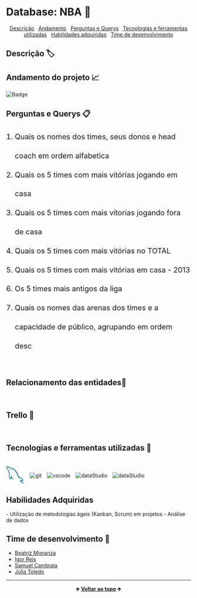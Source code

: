# Database: NBA 🏀
<div id="inicio" align=center>
  <a href="#descrição">Descrição</a>&nbsp;&nbsp;
  <a href="#andamento">Andamento</a>&nbsp;&nbsp;
  <a href="#perguntas">Perguntas e Querys</a>&nbsp;&nbsp;
  <a href="#linguagens">Tecnologias e ferramentas utilizadas</a>&nbsp;&nbsp;
  <a href="#habilidades">Habilidades adquiridas</a>&nbsp;&nbsp;
  <a href="#grupo">Time de desenvolvimento</a> 
</div>

<h2 id="descrição">Descrição 🏷️</h2>
  
<h2 id="andamento">Andamento do projeto 📈</h2>

  ![Badge](https://img.shields.io/website?down_color=Concluido&label=Status&style=for-the-badge&up_message=Concluido&url=https%3A%2F%2Fgithub.com/BeatrizMioranza/Database-NBA)
  
<h2  id="perguntas"> Perguntas e Querys 📋 </h2>

<ol style="line-height:370%">
    <li style="font-size: 20px">Quais os nomes dos times, seus donos e head coach em ordem alfabetica </li>
    <li style="font-size: 20px">Quais os 5 times com mais vitórias jogando em casa</li>
    <li style="font-size: 20px">Quais os 5 times com mais vítorias jogando fora de casa</li>
    <li style="font-size: 20px">Quais os 5 times com mais vitórias no TOTAL</li>
    <li style="font-size: 20px">Quais os 5 times com mais vitórias em casa - 2013</li>
    <li style="font-size: 20px">Os 5 times mais antigos da liga</li>
    <li style="font-size: 20px">Quais os nomes das arenas dos times e a capacidade de público, agrupando em ordem desc</li>
</ol>

<br>

<h2>Relacionamento das entidades📑 </h2>
<br>

<h2>Trello 📝</h2>
<br>
<h2 id="linguagens">Tecnologias e ferramentas utilizadas 🔧</h2>

<img align="center" alt="mysql" height="10%" width="10%" style="margin-right:10px; margin-top:20px" src="https://raw.githubusercontent.com/devicons/devicon/master/icons/mysql/mysql-original.svg"/>
<img align="center" alt="git" height="10%" width="10%" style="margin-right:10px; margin-top:20px" src="https://cdn.jsdelivr.net/gh/devicons/devicon/icons/git/git-original.svg"/>
<img align="center" alt="vscode" height="10%" width="10%" style="margin-right:10px; margin-top:20px" src="https://cdn.jsdelivr.net/gh/devicons/devicon/icons/vscode/vscode-original.svg"/>
<img align="center" alt="dataStudio" height="10%" width="10%" style="margin-right:10px; margin-top:20px" src="https://api.iconify.design/logos/google-data-studio.svg"/>
<img  align="center" alt="dataStudio" height="10%" width="10%" style="margin-right:10px; margin-top:20px"
src="https://cdn.jsdelivr.net/gh/devicons/devicon/icons/trello/trello-plain.svg" />
          
 <br>

<h2 id="habilidades">Habilidades Adquiridas</h2>
  - Utilização de metodologias ágeis (Kanban, Scrum) em projetos
  - Análise de dados

<h2 id="grupo">Time de desenvolvimento 🐉</h2>

  - [Beatriz Mioranza](https://www.linkedin.com/in/beatrizmioranza/)
  - [Igor Reis](https://www.linkedin.com/in/igor-reis-b6b84120a/)
  - [Samuel Cambraia](https://www.linkedin.com/in/samuel-cambraia-da-silva-7bb0451a3/)
  - [Júlia Toledo](https://www.linkedin.com/in/julia-toledo-bueno/)
  

<hr>
<div align="center">
  &#129145;&nbsp;<a href="#inicio"><strong>Voltar ao topo</strong></a>&nbsp;&#129145;
</div>
